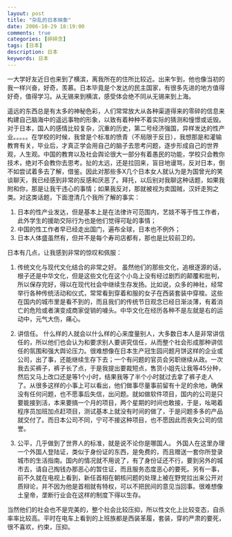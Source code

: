```yaml
---
layout: post
title: "杂乱的日本映象"
date: 2006-10-29 18:19:00
comments: true
categories: [碎碎念]
tags: [日本]
description: 日本
keywords: 日本
---
```


一大学好友近日也来到了横滨，离我所在的住所比较近。出来乍到，他也像当初的我一样兴奋，好奇，羡慕。日本毕竟是个发达的民主国家，有很多先进的地方值得好奇，值得学习。从无锡来到横滨，感受体会绝不同从无锡来到上海。

遥远的东西总是有太多的神秘色彩，人们常常放大从各种渠道得来的零碎的信息来构建自己脑海中的遥远事物的形象，以致有着种种不着实际的猜测和憧憬或诋毁。对于日本，国人的感情比较复杂，沉重的历史，第二号经济强国，异样发达的性产业。。。。。在学校的时候，我曾是个标准的愤青（不局限于反日），我想那是和灌输教育有关，毕业后，才真正学会用自己的脑子去思考问题，逐步形成自己的世界观，人生观。中国的教育以及社会舆论很大一部分有着愚民的功能，学校只会教你技术，绝对不会教你去思考。扯的太远，还是拉回来，盲目地谩骂，反对日本，倒不如尝试着多去了解，借鉴。因此对那些多X几个日本女人就认为是为国曾光的笑谈聊天，我已经感到非常的反感和厌恶了。拜托，以后别对我聊这种话题，如果我附和你，那是让我干违心的事情；如果我反对，那就被视为卖国贼，汉奸走狗之类。对这类话题，下面澄清几个我所了解的事实：
1. 日本的性产业发达，但是基本上是在法律许可范围内，艺妓不等于性工作者，此外学生的援助交际行为也是他们觉得可耻的事情；
2. 中国的性工作者早已经走出国门，遍布全球，日本也不例外；
3. 日本人体盛虽然有，但并不是每个寿司店都有，那也是比较前卫的。

日本有几点，让我感到非常的惊叹和佩服：
1. 传统文化与现代文化结合的非常之好。
虽然他们的那些文化，追根逐源的话，根子还是中华文化，但是这些文化在这个小岛上没有经过剧烈的颠覆和批判，所以保存完好，得以在现代社会中继续生存发扬。比如说，众多的神社，经常举行各种传统活动和仪式，常常看到穿着和服的女子在西装套装中穿梭。这些在国内的城市里是看不到的，而且我们的传统节日观念已经日渐淡薄，有着消亡的危险或者演变成商家促销的噱头。中华文化在经历各种不是左就是右的运动中，元气大伤，痛心。

2. 讲信任。
什么样的人就会以什么样的心来度量别人，大多数日本人是非常讲信任的，所以他们也会认为和要求别人要讲究信任，从而整个社会形成那种讲信任的氛围和强大舆论压力。很难想像在日本生产冠生园问题月饼这样的企业或公司，出了事，还能继续生存下去；一个有问题的官员会另职继续从政。一次我去买裤子，裤子长了点，于是我提出要裁短点，售货小姐先让我等45分种，然后又马上改口还是等1个小时，结果我等了半个小时就过去拿了裤子走人了。从很多这样的小事上可以看出，他们做事尽量事前留有十足的余地，确保没有任何问题，也不愿事后失信，出问题。就如做软件项目，国内的公司是只要能接到活，本来要搞一个月的项目，两个星期的时间也敢接，于是，吆喝着程序员加班加点赶项目，测试基本上就没有时间的做了，于是问题多多的产品就交付了。而日本公司不同，宁可不接这种项目，也不愿因此而丧失公司的信誉。

3. 公平，几乎做到了世界人的标准，就是说不论你是哪国人。
外国人在这里办理一个外国人登陆证，类似于身份证的东西，是免费的，而且赠送一套你所登录城市的生活指南。国内的情况就不用说了，有了身份证还不行，要到另外的城市去，请自己掏钱办那恶心的暂住证，而且服务态度恶心的要死。另有一事，前不久就在电视上看到，新任首相在朝核问题的处理上被在野党拉出来公开对质辩论，并不因为他是首相就有特权，可以不把民间的意见当回事。很难想像土皇帝，垄断行业会在这样的制度下得以生存。

当然他们的社会也不是完美的，整个社会比较压抑，所以性文化上比较变态，自杀率率比较高。平时在电车上看到的上班族都是西装革履，套装，穿的严肃的要死，很不喜欢，约束，压抑。
